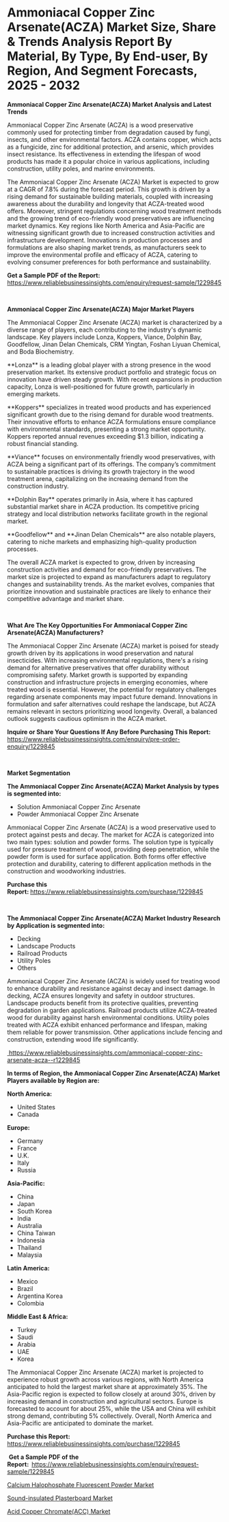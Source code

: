 <p><h1>Ammoniacal Copper Zinc Arsenate(ACZA) Market Size, Share & Trends Analysis Report By Material, By Type, By End-user, By Region, And Segment Forecasts, 2025 - 2032</h1></p><p><strong>Ammoniacal Copper Zinc Arsenate(ACZA) Market Analysis and Latest Trends</strong></p>
<p><p>Ammoniacal Copper Zinc Arsenate (ACZA) is a wood preservative commonly used for protecting timber from degradation caused by fungi, insects, and other environmental factors. ACZA contains copper, which acts as a fungicide, zinc for additional protection, and arsenic, which provides insect resistance. Its effectiveness in extending the lifespan of wood products has made it a popular choice in various applications, including construction, utility poles, and marine environments.</p><p>The Ammoniacal Copper Zinc Arsenate (ACZA) Market is expected to grow at a CAGR of 7.8% during the forecast period. This growth is driven by a rising demand for sustainable building materials, coupled with increasing awareness about the durability and longevity that ACZA-treated wood offers. Moreover, stringent regulations concerning wood treatment methods and the growing trend of eco-friendly wood preservatives are influencing market dynamics. Key regions like North America and Asia-Pacific are witnessing significant growth due to increased construction activities and infrastructure development. Innovations in production processes and formulations are also shaping market trends, as manufacturers seek to improve the environmental profile and efficacy of ACZA, catering to evolving consumer preferences for both performance and sustainability.</p></p>
<p><strong>Get a Sample PDF of the Report:&nbsp;</strong> <a href="https://www.reliablebusinessinsights.com/enquiry/request-sample/1229845?utm_campaign=84&utm_medium=2&utm_source=Github&utm_content=ia&utm_term=02022025&utm_id=ammoniacal-copper-zinc-arsenateacza">https://www.reliablebusinessinsights.com/enquiry/request-sample/1229845</a></p>
<p>&nbsp;</p>
<p><strong>Ammoniacal Copper Zinc Arsenate(ACZA) Major Market Players</strong></p>
<p><p>The Ammoniacal Copper Zinc Arsenate (ACZA) market is characterized by a diverse range of players, each contributing to the industry's dynamic landscape. Key players include Lonza, Koppers, Viance, Dolphin Bay, Goodfellow, Jinan Delan Chemicals, CRM Yingtan, Foshan Liyuan Chemical, and Boda Biochemistry.</p><p>**Lonza** is a leading global player with a strong presence in the wood preservation market. Its extensive product portfolio and strategic focus on innovation have driven steady growth. With recent expansions in production capacity, Lonza is well-positioned for future growth, particularly in emerging markets.</p><p>**Koppers** specializes in treated wood products and has experienced significant growth due to the rising demand for durable wood treatments. Their innovative efforts to enhance ACZA formulations ensure compliance with environmental standards, presenting a strong market opportunity. Koppers reported annual revenues exceeding $1.3 billion, indicating a robust financial standing.</p><p>**Viance** focuses on environmentally friendly wood preservatives, with ACZA being a significant part of its offerings. The company’s commitment to sustainable practices is driving its growth trajectory in the wood treatment arena, capitalizing on the increasing demand from the construction industry.</p><p>**Dolphin Bay** operates primarily in Asia, where it has captured substantial market share in ACZA production. Its competitive pricing strategy and local distribution networks facilitate growth in the regional market.</p><p>**Goodfellow** and **Jinan Delan Chemicals** are also notable players, catering to niche markets and emphasizing high-quality production processes.</p><p>The overall ACZA market is expected to grow, driven by increasing construction activities and demand for eco-friendly preservatives. The market size is projected to expand as manufacturers adapt to regulatory changes and sustainability trends. As the market evolves, companies that prioritize innovation and sustainable practices are likely to enhance their competitive advantage and market share.</p></p>
<p>&nbsp;</p>
<p><strong>What Are The Key Opportunities For Ammoniacal Copper Zinc Arsenate(ACZA) Manufacturers?</strong></p>
<p><p>The Ammoniacal Copper Zinc Arsenate (ACZA) market is poised for steady growth driven by its applications in wood preservation and natural insecticides. With increasing environmental regulations, there's a rising demand for alternative preservatives that offer durability without compromising safety. Market growth is supported by expanding construction and infrastructure projects in emerging economies, where treated wood is essential. However, the potential for regulatory challenges regarding arsenate components may impact future demand. Innovations in formulation and safer alternatives could reshape the landscape, but ACZA remains relevant in sectors prioritizing wood longevity. Overall, a balanced outlook suggests cautious optimism in the ACZA market.</p></p>
<p><strong>Inquire or Share Your Questions If Any Before Purchasing This Report:</strong> <a href="https://www.reliablebusinessinsights.com/enquiry/pre-order-enquiry/1229845?utm_campaign=84&utm_medium=2&utm_source=Github&utm_content=ia&utm_term=02022025&utm_id=ammoniacal-copper-zinc-arsenateacza">https://www.reliablebusinessinsights.com/enquiry/pre-order-enquiry/1229845</a></p>
<p>&nbsp;</p>
<p><strong>Market Segmentation</strong></p>
<p><strong>The Ammoniacal Copper Zinc Arsenate(ACZA) Market Analysis by types is segmented into:</strong></p>
<p><ul><li>Solution Ammoniacal Copper Zinc Arsenate</li><li>Powder Ammoniacal Copper Zinc Arsenate</li></ul></p>
<p><p>Ammoniacal Copper Zinc Arsenate (ACZA) is a wood preservative used to protect against pests and decay. The market for ACZA is categorized into two main types: solution and powder forms. The solution type is typically used for pressure treatment of wood, providing deep penetration, while the powder form is used for surface application. Both forms offer effective protection and durability, catering to different application methods in the construction and woodworking industries.</p></p>
<p><strong>Purchase this Report:&nbsp;</strong><a href="https://www.reliablebusinessinsights.com/purchase/1229845?utm_campaign=84&utm_medium=2&utm_source=Github&utm_content=ia&utm_term=02022025&utm_id=ammoniacal-copper-zinc-arsenateacza">https://www.reliablebusinessinsights.com/purchase/1229845</a></p>
<p>&nbsp;</p>
<p><strong>The Ammoniacal Copper Zinc Arsenate(ACZA) Market Industry Research by Application is segmented into:</strong></p>
<p><ul><li>Decking</li><li>Landscape Products</li><li>Railroad Products</li><li>Utility Poles</li><li>Others</li></ul></p>
<p><p>Ammoniacal Copper Zinc Arsenate (ACZA) is widely used for treating wood to enhance durability and resistance against decay and insect damage. In decking, ACZA ensures longevity and safety in outdoor structures. Landscape products benefit from its protective qualities, preventing degradation in garden applications. Railroad products utilize ACZA-treated wood for durability against harsh environmental conditions. Utility poles treated with ACZA exhibit enhanced performance and lifespan, making them reliable for power transmission. Other applications include fencing and construction, extending wood life significantly.</p></p>
<p><a href="https://www.reliablebusinessinsights.com/ammoniacal-copper-zinc-arsenate-acza--r1229845?utm_campaign=84&utm_medium=2&utm_source=Github&utm_content=ia&utm_term=02022025&utm_id=ammoniacal-copper-zinc-arsenateacza">&nbsp;https://www.reliablebusinessinsights.com/ammoniacal-copper-zinc-arsenate-acza--r1229845</a></p>
<p><strong>In terms of Region, the Ammoniacal Copper Zinc Arsenate(ACZA) Market Players available by Region are:</strong></p>
<p>
    <p> <strong> North America: </strong>
        <ul>
            <li>United States</li>
            <li>Canada</li>
        </ul>
        </p> 
    <p> <strong> Europe: </strong>
        <ul>
            <li>Germany</li>
            <li>France</li>
            <li>U.K.</li>
            <li>Italy</li>
            <li>Russia</li>
        </ul>
        </p> 
    <p> <strong> Asia-Pacific: </strong>
        <ul>
            <li>China</li>
            <li>Japan</li>
            <li>South Korea</li>
            <li>India</li>
            <li>Australia</li>
            <li>China Taiwan</li>
            <li>Indonesia</li>
            <li>Thailand</li>
            <li>Malaysia</li>
        </ul>
        </p> 
    <p> <strong> Latin America: </strong>
        <ul>
            <li>Mexico</li>
            <li>Brazil</li>
            <li>Argentina Korea</li>
            <li>Colombia</li>
        </ul>
        </p> 
    <p> <strong> Middle East & Africa: </strong>
        <ul>
            <li>Turkey</li>
            <li>Saudi</li>
            <li>Arabia</li>
            <li>UAE</li>
            <li>Korea</li>
        </ul>
    </p>
    </p>
<p><p>The Ammoniacal Copper Zinc Arsenate (ACZA) market is projected to experience robust growth across various regions, with North America anticipated to hold the largest market share at approximately 35%. The Asia-Pacific region is expected to follow closely at around 30%, driven by increasing demand in construction and agricultural sectors. Europe is forecasted to account for about 25%, while the USA and China will exhibit strong demand, contributing 5% collectively. Overall, North America and Asia-Pacific are anticipated to dominate the market.</p></p>
<p><strong>Purchase this Report: </strong><a href="https://www.reliablebusinessinsights.com/purchase/1229845?utm_campaign=84&utm_medium=2&utm_source=Github&utm_content=ia&utm_term=02022025&utm_id=ammoniacal-copper-zinc-arsenateacza">https://www.reliablebusinessinsights.com/purchase/1229845</a></p>
<p>&nbsp;<strong>Get a Sample PDF of the Report:&nbsp;&nbsp;</strong><a href="https://www.reliablebusinessinsights.com/enquiry/request-sample/1229845?utm_campaign=84&utm_medium=2&utm_source=Github&utm_content=ia&utm_term=02022025&utm_id=ammoniacal-copper-zinc-arsenateacza">https://www.reliablebusinessinsights.com/enquiry/request-sample/1229845</a></p>
<p><strong></strong></p>
<p><p><a href="https://github.com/binnazcassam/Market-Research-Report-List-1/blob/main/calcium-halophosphate-fluorescent-powder-market.md?utm_campaign=84&utm_medium=2&utm_source=Github&utm_content=ia&utm_term=02022025&utm_id=ammoniacal-copper-zinc-arsenateacza">Calcium Halophosphate Fluorescent Powder Market</a></p><p><a href="https://github.com/genayziben/Market-Research-Report-List-1/blob/main/sound-insulated-plasterboard-market.md?utm_campaign=84&utm_medium=2&utm_source=Github&utm_content=ia&utm_term=02022025&utm_id=ammoniacal-copper-zinc-arsenateacza">Sound-insulated Plasterboard Market</a></p><p><a href="https://github.com/beroxiluwaya/Market-Research-Report-List-1/blob/main/acid-copper-chromateacc-market.md?utm_campaign=84&utm_medium=2&utm_source=Github&utm_content=ia&utm_term=02022025&utm_id=ammoniacal-copper-zinc-arsenateacza">Acid Copper Chromate(ACC) Market</a></p></p>
